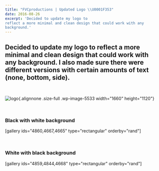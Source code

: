 ```yaml
---
title: "FVCproductions | Updated Logo \\U0001F353"
date: 2016-08-26
excerpt: 'Decided to update my logo to
reflect a more minimal and clean design that could work with any
background.'
---
```


Decided to update my logo to reflect a more minimal and clean design that could work with any background. I also made sure there were different versions with certain amounts of text (none, bottom, side).
-----------------------------------------------------------------------------------------------------------------------------------------------------------------------------------------------------------

 

![logo](https://fvcproductions.files.wordpress.com/2016/08/logo.png){.alignnone
.size-full .wp-image-5533 width="1660" height="1120"}

 

### Black with white background

\[gallery ids="4860,4667,4665" type="rectangular" orderby="rand"\]

 

### White with black background

\[gallery ids="4859,4844,4668" type="rectangular" orderby="rand"\]
